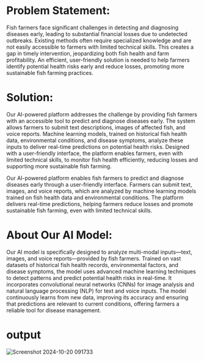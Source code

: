 # Problem Statement:
Fish farmers face significant challenges in detecting and diagnosing diseases early, leading to substantial financial losses due to undetected outbreaks. Existing methods often require specialized knowledge and are not easily accessible to farmers with limited technical skills. This creates a gap in timely intervention, jeopardizing both fish health and farm profitability. An efficient, user-friendly solution is needed to help farmers identify potential health risks early and reduce losses, promoting more sustainable fish farming practices.

# Solution:
Our AI-powered platform addresses the challenge by providing fish farmers with an accessible tool to predict and diagnose diseases early. The system allows farmers to submit text descriptions, images of affected fish, and voice reports. Machine learning models, trained on historical fish health data, environmental conditions, and disease symptoms, analyze these inputs to deliver real-time predictions on potential health risks. Designed with a user-friendly interface, the platform enables farmers, even with limited technical skills, to monitor fish health efficiently, reducing losses and supporting more sustainable fish farming.


Our AI-powered platform enables fish farmers to predict and diagnose diseases early through a user-friendly interface. Farmers can submit text, images, and voice reports, which are analyzed by machine learning models trained on fish health data and environmental conditions. The platform delivers real-time predictions, helping farmers reduce losses and promote sustainable fish farming, even with limited technical skills.

# About Our AI Model:
Our AI model is specifically designed to analyze multi-modal inputs—text, images, and voice reports—provided by fish farmers. Trained on vast datasets of historical fish health records, environmental factors, and disease symptoms, the model uses advanced machine learning techniques to detect patterns and predict potential health risks in real-time. It incorporates convolutional neural networks (CNNs) for image analysis and natural language processing (NLP) for text and voice inputs. The model continuously learns from new data, improving its accuracy and ensuring that predictions are relevant to current conditions, offering farmers a reliable tool for disease management.




# output
![Screenshot 2024-10-20 091733](https://github.com/user-attachments/assets/b045f476-c3d6-4be6-9cef-a3cb692b8251)





